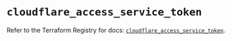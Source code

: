 # `cloudflare_access_service_token`

Refer to the Terraform Registry for docs: [`cloudflare_access_service_token`](https://registry.terraform.io/providers/cloudflare/cloudflare/4.29.0/docs/resources/access_service_token).
